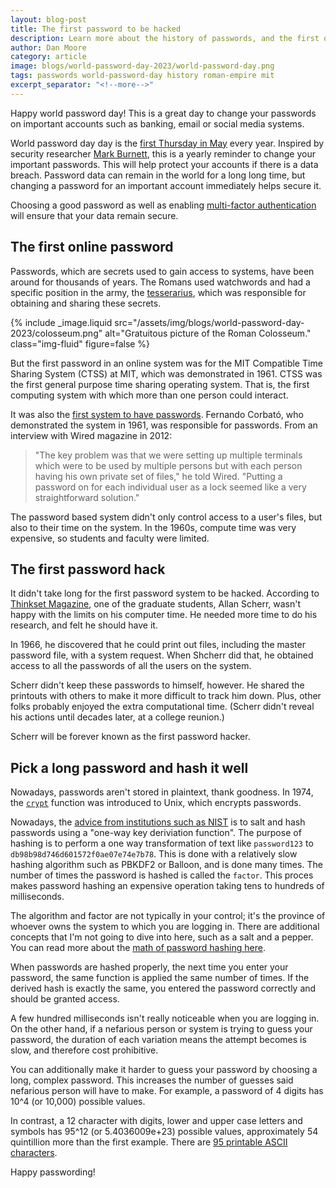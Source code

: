 ```yaml
---
layout: blog-post
title: The first password to be hacked
description: Learn more about the history of passwords, and the first one which was hacked.
author: Dan Moore
category: article
image: blogs/world-password-day-2023/world-password-day.png
tags: passwords world-password-day history roman-empire mit
excerpt_separator: "<!--more-->"
---
```


Happy world password day! This is a great day to change your passwords on important accounts such as banking, email or social media systems.

<!--more-->

World password day day is the [first Thursday in May](https://nationaldaycalendar.com/world-password-day-first-thursday-in-may/) every year. Inspired by security researcher [Mark Burnett](https://xato.net/), this is a yearly reminder to change your important passwords. This will help protect your accounts if there is a data breach. Password data can remain in the world for a long long time, but changing a password for an important account immediately helps secure it.

Choosing a good password as well as enabling [multi-factor authentication](https://fusionauth.io/learn/expert-advice/authentication/multi-factor-authentication) will ensure that your data remain secure.

## The first online password

Passwords, which are secrets used to gain access to systems, have been around for thousands of years. The Romans used watchwords and had a specific position in the army, the [tesserarius](https://en.wikipedia.org/wiki/Tesserarius), which was responsible for obtaining and sharing these secrets.

{% include _image.liquid src="/assets/img/blogs/world-password-day-2023/colosseum.png" alt="Gratuitous picture of the Roman Colosseum." class="img-fluid" figure=false %}

But the first password in an online system was for the MIT Compatible Time Sharing System (CTSS) at MIT, which was demonstrated in 1961. CTSS was the first general purpose time sharing operating system. That is, the first computing system with which more than one person could interact.

It was also the [first system to have passwords](https://www.wired.com/2012/01/computer-password/). Fernando Corbató, who demonstrated the system in 1961, was responsible for passwords. From an interview with Wired magazine in 2012:

> "The key problem was that we were setting up multiple terminals which were to be used by multiple persons but with each person having his own private set of files," he told Wired. "Putting a password on for each individual user as a lock seemed like a very straightforward solution."

The password based system didn't only control access to a user's files, but also to their time on the system. In the 1960s, compute time was very expensive, so students and faculty were limited.

## The first password hack

It didn't take long for the first password system to be hacked. According to [Thinkset Magazine](https://thinksetmag.com/issue-6/the-case-of-the-purloined-password), one of the graduate students, Allan Scherr, wasn't happy with the limits on his computer time. He needed more time to do his research, and felt he should have it.

In 1966, he discovered that he could print out files, including the master password file, with a system request. When Shcherr did that, he obtained access to all the passwords of all the users on the system.

Scherr didn't keep these passwords to himself, however. He shared the printouts with others to make it more difficult to track him down. Plus, other folks probably enjoyed the extra computational time. (Scherr didn't reveal his actions until decades later, at a college reunion.)

Scherr will be forever known as the first password hacker.

## Pick a long password and hash it well

Nowadays, passwords aren't stored in plaintext, thank goodness. In 1974, the [`crypt`](https://www.man7.org/linux/man-pages/man3/crypt.3.html) function was introduced to Unix, which encrypts passwords.

Nowadays, the [advice from institutions such as NIST](https://pages.nist.gov/800-63-3/sp800-63b.html#sec5) is to salt and hash passwords using a "one-way key deriviation function". The purpose of hashing is to perform a one way transformation of text like `password123` to `db98b98d746d601572f0ae07e74e7b78`. This is done with a relatively slow hashing algorithm such as PBKDF2 or Balloon, and is done many times. The number of times the password is hashed is called the `factor`. This proces makes password hashing an expensive operation taking tens to hundreds of milliseconds. 

The algorithm and factor are not typically in your control; it's the province of whoever owns the system to which you are logging in. There are additional concepts that I'm not going to dive into here, such as a salt and a pepper. You can read more about the [math of password hashing here](/learn/expert-advice/security/math-of-password-hashing-algorithms-entropy).
 
When passwords are hashed properly, the next time you enter your password, the same function is applied the same number of times. If the derived hash is exactly the same, you entered the password correctly and should be granted access.

A few hundred milliseconds isn't really noticeable when you are logging in. On the other hand, if a nefarious person or system is trying to guess your password, the duration of each variation means the attempt becomes is slow, and therefore cost prohibitive.

You can additionally make it harder to guess your password by choosing a long, complex password. This increases the number of guesses said nefarious person will have to make. For example, a password of 4 digits has 10^4 (or 10,000) possible values.

In contrast, a 12 character with digits, lower and upper case letters and symbols has 95^12 (or 5.4036009e+23) possible values, approximately 54 quintillion more than the first example. There are [95 printable ASCII characters](https://www.ascii-code.com/characters/printable-characters).

Happy passwording!
